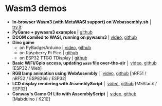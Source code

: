# Wasm3 demos

- **In-browser Wasm3 (with MetaWASI support) on Webassembly.sh** │ [try it](https://webassembly.sh/?run-command=wasm3)
- **PyGame + pywasm3 examples** | [github](https://github.com/wasm3/pywasm3/tree/main/examples)
- **DOOM comiled to WASI, running on pywasm3** |  [video](https://twitter.com/wasm3_engine/status/1393588527863144450), [github](https://github.com/wasm3/pywasm3-doom-demo)
- **Dino game**
  - on PyBadge/Arduino | [video](https://twitter.com/vshymanskyy/status/1345048053041029121), [github](https://github.com/wasm3/wasm3-arduino/tree/main/examples/Wasm_Dino_PyBadge)
  - on Raspberry Pi Pico | [github](https://github.com/vshymanskyy/wasm3_dino_rpi_pico)
  - on ESP32 TTGO TDisplay | [github](https://github.com/wasm3/wasm3-arduino/tree/main/examples/Wasm_Dino_ESP32_TDisplay)
- **Basic WiFi/Gpio access, updating `wasm` file over-the-air** │ [video](https://twitter.com/alvaroviebrantz/status/1221618910803513344), [github](https://github.com/alvarowolfx/wasm-arduino-wifi) [ESP32 / Web] 
- **RGB lamp animation using WebAssembly** │ [video](https://twitter.com/wasm3_engine/status/1222835097289752576), [github](https://github.com/vshymanskyy/Wasm3_RGB_Lamp) [nRF51 / nRF52 / ESP8266 / ESP32]
- **LCD display rendering with AssemblyScript** │ [video](https://twitter.com/h1romas4/status/1228581467850100736), [github](https://github.com/h1romas4/m5stack-wasm3-testing) [M5Stack / ESP32]
- **Conway's Game Of Life with AssemblyScript** │ [video](https://www.youtube.com/watch?v=Hc2sbhGMrig), [github](https://github.com/h1romas4/maixduino-wasm3-testing) [Maixduino / K210]

